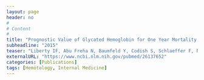 ```yaml
---
layout: page
header: no
#
# Content
#
title: "Prognostic Value of Glycated Hemoglobin for One Year Mortality Following Hospitalization in the Internal Medicine Ward."
subheadline: "2015"
teaser: "Liberty IF, Abu Freha N, Baumfeld Y, Codish S, Schlaeffer F, Novack V."
externalURL: "https://www.ncbi.nlm.nih.gov/pubmed/26137652"
categories: [Publications]
tags: [Hemotology, Internal Medicine]
---
```

